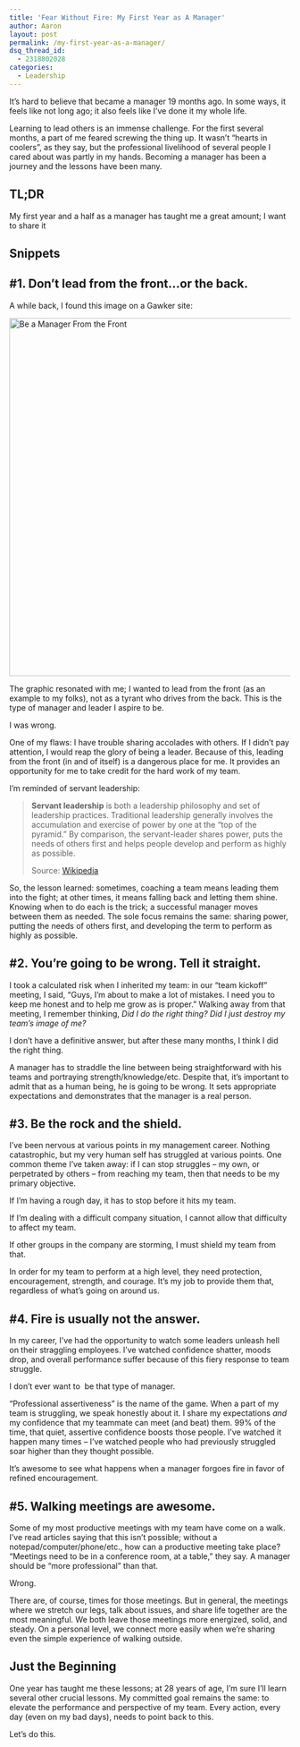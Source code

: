 ```yaml
---
title: 'Fear Without Fire: My First Year as A Manager'
author: Aaron
layout: post
permalink: /my-first-year-as-a-manager/
dsq_thread_id:
  - 2318802028
categories:
  - Leadership
---
```

It&#8217;s hard to believe that became a manager 19 months ago. In some ways, it feels like not long ago; it also feels like I&#8217;ve done it my whole life.

Learning to lead others is an immense challenge. For the first several months, a part of me feared screwing the thing up. It wasn&#8217;t &#8220;hearts in coolers&#8221;, as they say, but the professional livelihood of several people I cared about was partly in my hands. Becoming a manager has been a journey and the lessons have been many.<!--more-->

## TL;DR

My first year and a half as a manager has taught me a great amount; I want to share it

## Snippets

## #1. Don&#8217;t lead from the front&#8230;or the back.

A while back, I found this image on a Gawker site:

<img class="alignnone" title="Be a Manager From the Front" src="http://img.gawkerassets.com/img/18psrbhjdeww6jpg/ku-xlarge.jpg" alt="Be a Manager From the Front" width="640" height="640" />

The graphic resonated with me; I wanted to lead from the front (as an example to my folks), not as a tyrant who drives from the back. This is the type of manager and leader I aspire to be.

I was wrong.

One of my flaws: I have trouble sharing accolades with others. If I didn&#8217;t pay attention, I would reap the glory of being a leader. Because of this, leading from the front (in and of itself) is a dangerous place for me. It provides an opportunity for me to take credit for the hard work of my team.

I&#8217;m reminded of servant leadership:

> **Servant leadership** is both a leadership philosophy and set of leadership practices. Traditional leadership generally involves the accumulation and exercise of power by one at the “top of the pyramid.” By comparison, the servant-leader shares power, puts the needs of others first and helps people develop and perform as highly as possible.
>
> Source: <a href="http://en.wikipedia.org/wiki/Servant_leadership" target="_blank">Wikipedia</a>

So, the lesson learned: sometimes, coaching a team means leading them into the fight; at other times, it means falling back and letting them shine. Knowing when to do each is the trick; a successful manager moves between them as needed. The sole focus remains the same: sharing power, putting the needs of others first, and developing the term to perform as highly as possible.

## #2. You&#8217;re going to be wrong. Tell it straight.

I took a calculated risk when I inherited my team: in our &#8220;team kickoff&#8221; meeting, I said, &#8220;Guys, I&#8217;m about to make a lot of mistakes. I need you to keep me honest and to help me grow as is proper.&#8221; Walking away from that meeting, I remember thinking, *Did I do the right thing? Did I just destroy my team&#8217;s image of me?*

I don&#8217;t have a definitive answer, but after these many months, I think I did the right thing.

A manager has to straddle the line between being straightforward with his teams and portraying strength/knowledge/etc. Despite that, it&#8217;s important to admit that as a human being, he is going to be wrong. It sets appropriate expectations and demonstrates that the manager is a real person.

## #3. Be the rock and the shield.

I&#8217;ve been nervous at various points in my management career. Nothing catastrophic, but my very human self has struggled at various points. One common theme I&#8217;ve taken away: if I can stop struggles – my own, or perpetrated by others – from reaching my team, then that needs to be my primary objective.

If I&#8217;m having a rough day, it has to stop before it hits my team.

If I&#8217;m dealing with a difficult company situation, I cannot allow that difficulty to affect my team.

If other groups in the company are storming, I must shield my team from that.

In order for my team to perform at a high level, they need protection, encouragement, strength, and courage. It&#8217;s my job to provide them that, regardless of what&#8217;s going on around us.

## #4. Fire is usually not the answer.

In my career, I&#8217;ve had the opportunity to watch some leaders unleash hell on their straggling employees. I&#8217;ve watched confidence shatter, moods drop, and overall performance suffer because of this fiery response to team struggle.

I don&#8217;t ever want to  be that type of manager.

&#8220;Professional assertiveness&#8221; is the name of the game. When a part of my team is struggling, we speak honestly about it. I share my expectations *and* my confidence that my teammate can meet (and beat) them. 99% of the time, that quiet, assertive confidence boosts those people. I&#8217;ve watched it happen many times – I&#8217;ve watched people who had previously struggled soar higher than they thought possible.

It&#8217;s awesome to see what happens when a manager forgoes fire in favor of refined encouragement.

## #5. Walking meetings are awesome.

Some of my most productive meetings with my team have come on a walk. I&#8217;ve read articles saying that this isn&#8217;t possible; without a notepad/computer/phone/etc., how can a productive meeting take place? &#8220;Meetings need to be in a conference room, at a table,&#8221; they say. A manager should be &#8220;more professional&#8221; than that.

Wrong.

There are, of course, times for those meetings. But in general, the meetings where we stretch our legs, talk about issues, and share life together are the most meaningful. We both leave those meetings more energized, solid, and steady. On a personal level, we connect more easily when we&#8217;re sharing even the simple experience of walking outside.

## Just the Beginning

One year has taught me these lessons; at 28 years of age, I&#8217;m sure I&#8217;ll learn several other crucial lessons. My committed goal remains the same: to elevate the performance and perspective of my team. Every action, every day (even on my bad days), needs to point back to this.

Let&#8217;s do this.
